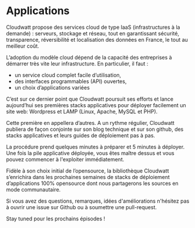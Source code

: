 # Applications

Cloudwatt propose des services cloud de type IaaS (infrastructures à la demande) : serveurs, stockage et réseau, tout en garantissant sécurité, transparence, réversibilité et localisation des données en France, le tout au meilleur coût.

L’adoption du modèle cloud dépend de la capacité des entreprises à démarrer très vite leur infrastructure. En particulier, il faut :
* un service cloud complet facile d’utilisation,
* des interfaces programmables (API) ouvertes, 
* un choix d’applications variées

C’est sur ce dernier point que Cloudwatt poursuit ses efforts et lance aujourd’hui ses premières stacks applicatives pour déployer facilement un site web: Wordpress et LAMP (Linux, Apache, MySQL et PHP).

Cette première en appellera d’autres. A un rythme régulier, Cloudwatt publiera de façon conjointe sur son blog technique et sur son github, des stacks applicatives et leurs guides de déploiement pas à pas. 

La procédure prend quelques minutes à préparer et 5 minutes à déployer.
Une fois la pile applicative déployée, vous êtes maître dessus et vous pouvez commencer à l'exploiter immédiatement.


Fidèle à son choix initial de l’opensource, la bibliothèque Cloudwatt s’enrichira dans les prochaines semaines de stacks de déploiement d’applications 100% opensource dont nous partagerons les sources en mode communautaire.

Si vous avez des questions, remarques, idées d'améliorations n'hésitez pas à ouvrir une issue sur Github ou à soumettre une pull-request.

Stay tuned pour les prochains épisodes !
